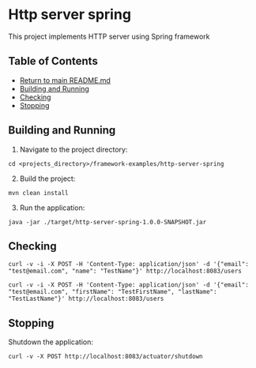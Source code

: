 # Http server spring

This project implements HTTP server using Spring framework

## Table of Contents

* [Return to main README.md](../README.md#project-framework-examples)
* [Building and Running](#building-and-running)
* [Checking](#checking)
* [Stopping](#stopping)

## Building and Running

1. Navigate to the project directory:

```
cd <projects_directory>/framework-examples/http-server-spring
```

2. Build the project:

```
mvn clean install
```

3. Run the application:

```
java -jar ./target/http-server-spring-1.0.0-SNAPSHOT.jar
```

## Checking

```
curl -v -i -X POST -H 'Content-Type: application/json' -d '{"email": "test@email.com", "name": "TestName"}' http://localhost:8083/users
```

```
curl -v -i -X POST -H 'Content-Type: application/json' -d '{"email": "test@email.com", "firstName": "TestFirstName", "lastName": "TestLastName"}' http://localhost:8083/users
```

## Stopping

Shutdown the application:

```
curl -v -X POST http://localhost:8083/actuator/shutdown
```
